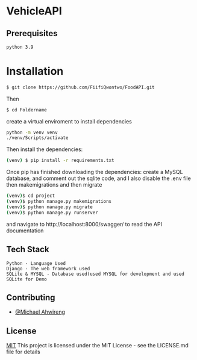 # VehicleAPI

## Prerequisites
```bash
python 3.9

```


# Installation

```bash
$ git clone https://github.com/FiifiQwontwo/FoodAPI.git
```

Then 
```bash
$ cd Foldername
```
create a virtual enviroment to install dependencies

```bash
python -m venv venv
./venv/Scripts/activate
```
Then install the dependencies:
```bash
(venv) $ pip install -r requirements.txt
```
Once pip has finished downloading the dependencies: create a MySQL database, and comment out the sqlite code, and I also disable the .env file  then makemigrations and then migrate

```bash
(venv)$ cd project
(venv)$ python manage.py makemigrations
(venv)$ python manage.py migrate
(venv)$ python manage.py runserver
```
and navigate to http://localhost:8000/swagger/ to read the API documentation 

## Tech Stack 

    Python - Language Used
    Django - The web framework used
    SQLite & MYSQL - Database used(used MYSQL for development and used SQLite for Demo
    


## Contributing
- [@Michael Ahwireng](https://www.github.com/FiifiQwontwo)

## License

[MIT](https://choosealicense.com/licenses/mit/) This project is licensed under the MIT License - see the LICENSE.md file for details

